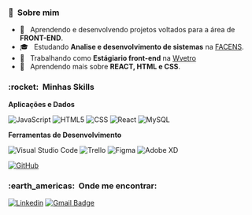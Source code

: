 <h3> 🚀 &nbsp;Sobre mim </h3>



- 🤔 &nbsp; Aprendendo e desenvolvendo projetos voltados para a área de **FRONT-END**.
- 🎓 &nbsp; Estudando **Analise e desenvolvimento de sistemas** na <a href="link da sua faculdade">FACENS</a>.
- 💼 &nbsp; Trabalhando como **Estágiario front-end** na <a href="wvetro.com.br">Wvetro</a>
- 🌱 &nbsp; Aprendendo mais sobre **REACT, HTML e CSS**.



<h3> :rocket: &nbsp;Minhas Skills </h3>

**Aplicações e Dados**

  ![JavaScript](https://img.shields.io/badge/-JavaScript-333333?style=flat&logo=javascript)
  ![HTML5](https://img.shields.io/badge/-HTML5-333333?style=flat&logo=HTML5)
  ![CSS](https://img.shields.io/badge/-CSS-333333?style=flat&logo=CSS3&logoColor=1572B6)
  ![React](https://img.shields.io/badge/-React-333333?style=flat&logo=react)
  ![MySQL](https://img.shields.io/badge/-MySQL-333333?style=flat&logo=mysql)
  
**Ferramentas de Desenvolvimento**

![Visual Studio Code](https://img.shields.io/badge/-Visual%20Studio%20Code-333333?style=flat&logo=visual-studio-code&logoColor=007ACC)
![Trello](https://img.shields.io/badge/-Trello-333333?style=flat&logo=trello&logoColor=007ACC)
![Figma](https://img.shields.io/badge/-Figma-333333?style=flat&logo=figma&logoColor=007ACC)
![Adobe XD](https://img.shields.io/badge/-Adobe%20XD-333333?style=flat&logo=adobe-xd&logoColor=007ACC)

[![GitHub](https://github-readme-stats.vercel.app/api/top-langs/?username=jramoss02&hide=html&layout=compact&theme=dark)](https://github.com/anuraghazra/github-readme-stats)

<h3> :earth_americas: &nbsp;Onde me encontrar: </h3> 

[![Linkedin](https://img.shields.io/badge/-José%20Ramos-blue?style=flat-square&logo=Linkedin&logoColor=white&link=https://www.linkedin.com/in/josé-roberto-ramos/)](https://www.linkedin.com/in/josé-roberto-ramos)
[![Gmail Badge](https://img.shields.io/badge/-02.jrsramos%40gmail.com-006bed?style=flat-square&logo=Gmail&logoColor=white&link=mailto:02.jrsramos@gmail.com)](mailto:02.jrsramos@gmail.com)

